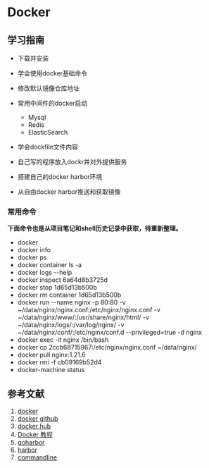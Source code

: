 # Docker

## 学习指南

* 下载并安装
* 学会使用docker基础命令
* 修改默认镜像仓库地址
* 常用中间件的docker启动
  * Mysql
  * Redis
  * ElasticSearch
* 学会dockfile文件内容
* 自己写的程序放入dockr并对外提供服务

* 搭建自己的docker harbor环境
* 从自由docker harbor推送和获取镜像

### 常用命令

**下面命令也是从项目笔记和shell历史记录中获取，待重新整理。**

* docker
* docker info
* docker ps
* docker container ls -a
* docker logs --help
* docker inspect 6a64d8b3725d
* docker stop 1d65d13b500b
* docker rm container 1d65d13b500b
* docker run --name nginx -p 80:80 -v ~/data/nginx/nginx.conf:/etc/nginx/nginx.conf -v ~/data/nginx/www/:/usr/share/nginx/html/ -v ~/data/nginx/logs/:/var/log/nginx/ -v ~/data/nginx/conf/:/etc/nginx/conf.d --privileged=true -d nginx
* docker exec -it nginx /bin/bash
* docker cp 2ccb68715967:/etc/nginx/nginx.conf ~/data/nginx/
* docker pull nginx:1.21.6
* docker rmi -f cb09169b52d4
* docker-machine status

## 参考文献

1. [docker](https://www.docker.com)
2. [docker github](https://github.com/docker)
3. [docker hub](https://hub.docker.com)
4. [Docker 教程](https://www.runoob.com/docker/docker-tutorial.html)
5. [goharbor](https://goharbor.io)
6. [harbor](https://github.com/goharbor/harbor)
7. [commandline](https://docs.docker.com/engine/reference/commandline/docker)
